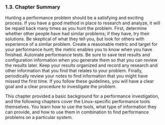 ### 1.3\. Chapter Summary

Hunting a performance problem should be a satisfying and exciting process. If you have a good method in place to research and analyze, it will be repaid back many times as you hunt the problem. First, determine whether other people have had similar problems; if they have, try their solutions. Be skeptical of what they tell you, but look for others with experience of a similar problem. Create a reasonable metric and target for your performance hunt; the metric enables you to know when you have finished. Automate performance tests. Be sure to save test results and configuration information when you generate them so that you can review the results later. Keep your results organized and record any research and other information that you find that relates to your problem. Finally, periodically review your notes to find information that you might have missed the first time. If you follow these guidelines, you will have a clear goal and a clear procedure to investigate the problem.

This chapter provided a basic background for a performance investigation, and the following chapters cover the Linux-specific performance tools themselves. You learn how to use the tools, what type of information they can provide, and how to use them in combination to find performance problems on a particular system.
